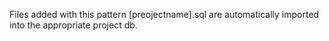 Files added with this pattern [preojectname].sql are automatically imported into
the appropriate project db.
